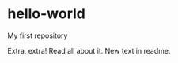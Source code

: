 hello-world
===========

My first repository

Extra, extra!  Read all about it.  New text in readme.
